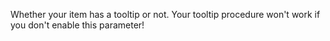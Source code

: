 Whether your item has a tooltip or not.
Your tooltip procedure won't work if you don't enable this parameter!
